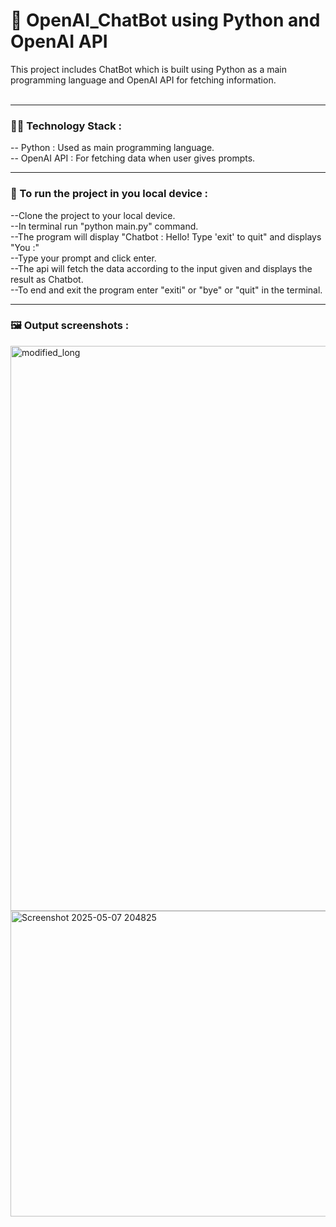 # 🤖 OpenAI_ChatBot using Python and OpenAI API
<p>This project includes ChatBot which is built using Python as a main programming language and OpenAI API for fetching information. <br/> <br/>
<hr/>

  ### 🧑‍💻 Technology Stack : <br/>
-- Python : Used as main programming language. <br/>
-- OpenAI API : For fetching data when user gives prompts. <br/>
<hr/>
  
  ### 👾 To run the project in you local device : <br/>
--Clone the project to your local device. <br/>
--In terminal run "python main.py" command. <br/>
--The program will display "Chatbot : Hello! Type 'exit' to quit" and displays "You :" <br/>
--Type your prompt and click enter. <br/>
--The api will fetch the data according to the input given and displays the result as Chatbot. <br/>
--To end and exit the program enter "exiti" or "bye" or "quit" in the terminal.</p>
<hr/>

### 🖼️ Output screenshots :
<img width="1920" height="904" alt="modified_long" src="https://github.com/user-attachments/assets/96f4eae6-a692-426e-afce-738f764d93ad" />
<img width="1552" height="489" alt="Screenshot 2025-05-07 204825" src="https://github.com/user-attachments/assets/ad981e7d-9f06-4f6b-a55c-2c4ffc9585dc" />


